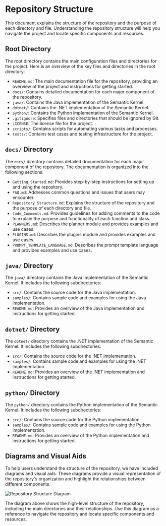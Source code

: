 # Repository Structure

This document explains the structure of the repository and the purpose of each directory and file. Understanding the repository structure will help you navigate the project and locate specific components and resources.

## Root Directory

The root directory contains the main configuration files and directories for the project. Here is an overview of the key files and directories in the root directory:

- `README.md`: The main documentation file for the repository, providing an overview of the project and instructions for getting started.
- `docs/`: Contains detailed documentation for each major component of the repository.
- `java/`: Contains the Java implementation of the Semantic Kernel.
- `dotnet/`: Contains the .NET implementation of the Semantic Kernel.
- `python/`: Contains the Python implementation of the Semantic Kernel.
- `.gitignore`: Specifies files and directories that should be ignored by Git.
- `LICENSE`: The license file for the project.
- `scripts/`: Contains scripts for automating various tasks and processes.
- `tests/`: Contains test cases and testing infrastructure for the project.

## `docs/` Directory

The `docs/` directory contains detailed documentation for each major component of the repository. The documentation is organized into the following sections:

- `Getting_Started.md`: Provides step-by-step instructions for setting up and using the repository.
- `FAQ.md`: Addresses common questions and issues that users may encounter.
- `Repository_Structure.md`: Explains the structure of the repository and the purpose of each directory and file.
- `Code_Comments.md`: Provides guidelines for adding comments to the code to explain the purpose and functionality of each function and class.
- `PLANNERS.md`: Describes the planner module and provides examples and use cases.
- `PLUGINS.md`: Describes the plugins module and provides examples and use cases.
- `PROMPT_TEMPLATE_LANGUAGE.md`: Describes the prompt template language and provides examples and use cases.

## `java/` Directory

The `java/` directory contains the Java implementation of the Semantic Kernel. It includes the following subdirectories:

- `src/`: Contains the source code for the Java implementation.
- `samples/`: Contains sample code and examples for using the Java implementation.
- `README.md`: Provides an overview of the Java implementation and instructions for getting started.

## `dotnet/` Directory

The `dotnet/` directory contains the .NET implementation of the Semantic Kernel. It includes the following subdirectories:

- `src/`: Contains the source code for the .NET implementation.
- `samples/`: Contains sample code and examples for using the .NET implementation.
- `README.md`: Provides an overview of the .NET implementation and instructions for getting started.

## `python/` Directory

The `python/` directory contains the Python implementation of the Semantic Kernel. It includes the following subdirectories:

- `src/`: Contains the source code for the Python implementation.
- `samples/`: Contains sample code and examples for using the Python implementation.
- `README.md`: Provides an overview of the Python implementation and instructions for getting started.

## Diagrams and Visual Aids

To help users understand the structure of the repository, we have included diagrams and visual aids. These diagrams provide a visual representation of the repository's organization and highlight the relationships between different components.

![Repository Structure Diagram](repository_structure_diagram.png)

The diagram above shows the high-level structure of the repository, including the main directories and their relationships. Use this diagram as a reference to navigate the repository and locate specific components and resources.
